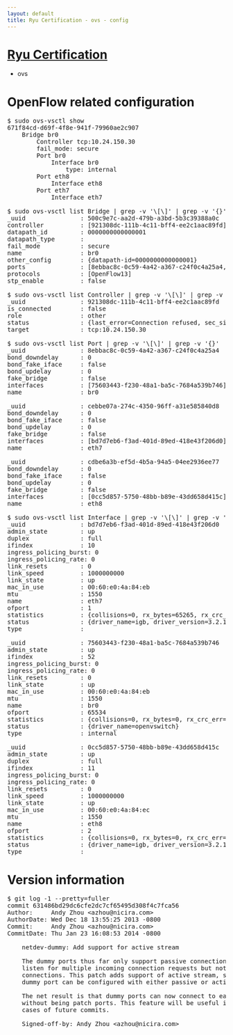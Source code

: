 ```yaml
---
layout: default
title: Ryu Certification - ovs - config
---
```

# [Ryu Certification](http://osrg.github.io/ryu/certification.html)
* ovs 

# OpenFlow related configuration
<pre>
$ sudo ovs-vsctl show
671f84cd-d69f-4f8e-941f-79960ae2c907
    Bridge br0
        Controller tcp:10.24.150.30
        fail_mode: secure
        Port br0
            Interface br0
                type: internal
        Port eth8
            Interface eth8
        Port eth7
            Interface eth7

$ sudo ovs-vsctl list Bridge | grep -v '\[\]' | grep -v '{}'
_uuid               : 500c9e7c-aa2d-479b-a3bd-5b3c39388a0c
controller          : [921308dc-111b-4c11-bff4-ee2c1aac89fd]
datapath_id         : 0000000000000001
datapath_type       : 
fail_mode           : secure
name                : br0
other_config        : {datapath-id=0000000000000001}
ports               : [8ebbac8c-0c59-4a42-a367-c24f0c4a25a4, cdbe6a3b-ef5d-4b5a-94a5-04ee2936ee77, cebbe07a-274c-4350-96ff-a31e585840d8]
protocols           : [OpenFlow13]
stp_enable          : false

$ sudo ovs-vsctl list Controller | grep -v '\[\]' | grep -v '{}'
_uuid               : 921308dc-111b-4c11-bff4-ee2c1aac89fd
is_connected        : false
role                : other
status              : {last_error=Connection refused, sec_since_connect=356, sec_since_disconnect=0, state=BACKOFF}
target              : tcp:10.24.150.30

$ sudo ovs-vsctl list Port | grep -v '\[\]' | grep -v '{}'
_uuid               : 8ebbac8c-0c59-4a42-a367-c24f0c4a25a4
bond_downdelay      : 0
bond_fake_iface     : false
bond_updelay        : 0
fake_bridge         : false
interfaces          : [75603443-f230-48a1-ba5c-7684a539b746]
name                : br0

_uuid               : cebbe07a-274c-4350-96ff-a31e585840d8
bond_downdelay      : 0
bond_fake_iface     : false
bond_updelay        : 0
fake_bridge         : false
interfaces          : [bd7d7eb6-f3ad-401d-89ed-418e43f206d0]
name                : eth7

_uuid               : cdbe6a3b-ef5d-4b5a-94a5-04ee2936ee77
bond_downdelay      : 0
bond_fake_iface     : false
bond_updelay        : 0
fake_bridge         : false
interfaces          : [0cc5d857-5750-48bb-b89e-43dd658d415c]
name                : eth8

$ sudo ovs-vsctl list Interface | grep -v '\[\]' | grep -v '{}'
_uuid               : bd7d7eb6-f3ad-401d-89ed-418e43f206d0
admin_state         : up
duplex              : full
ifindex             : 10
ingress_policing_burst: 0
ingress_policing_rate: 0
link_resets         : 0
link_speed          : 1000000000
link_state          : up
mac_in_use          : 00:60:e0:4a:84:eb
mtu                 : 1550
name                : eth7
ofport              : 1
statistics          : {collisions=0, rx_bytes=65265, rx_crc_err=0, rx_dropped=0, rx_errors=0, rx_frame_err=0, rx_over_err=0, rx_packets=660, tx_bytes=0, tx_dropped=0, tx_errors=0, tx_packets=0}
status              : {driver_name=igb, driver_version=3.2.10-k, firmware_version=3.10-0}
type                : 

_uuid               : 75603443-f230-48a1-ba5c-7684a539b746
admin_state         : up
ifindex             : 52
ingress_policing_burst: 0
ingress_policing_rate: 0
link_resets         : 0
link_state          : up
mac_in_use          : 00:60:e0:4a:84:eb
mtu                 : 1550
name                : br0
ofport              : 65534
statistics          : {collisions=0, rx_bytes=0, rx_crc_err=0, rx_dropped=0, rx_errors=0, rx_frame_err=0, rx_over_err=0, rx_packets=0, tx_bytes=0, tx_dropped=0, tx_errors=0, tx_packets=0}
status              : {driver_name=openvswitch}
type                : internal

_uuid               : 0cc5d857-5750-48bb-b89e-43dd658d415c
admin_state         : up
duplex              : full
ifindex             : 11
ingress_policing_burst: 0
ingress_policing_rate: 0
link_resets         : 0
link_speed          : 1000000000
link_state          : up
mac_in_use          : 00:60:e0:4a:84:ec
mtu                 : 1550
name                : eth8
ofport              : 2
statistics          : {collisions=0, rx_bytes=0, rx_crc_err=0, rx_dropped=0, rx_errors=0, rx_frame_err=0, rx_over_err=0, rx_packets=0, tx_bytes=20536, tx_dropped=0, tx_errors=0, tx_packets=220}
status              : {driver_name=igb, driver_version=3.2.10-k, firmware_version=3.10-0}
type                : 
</pre>

# Version information
<pre>
$ git log -1 --pretty=fuller
commit 631486bd29dc6cfe2dc7cf65495d308f4c7fca56
Author:     Andy Zhou &lt;azhou@nicira.com&gt;
AuthorDate: Wed Dec 18 13:55:25 2013 -0800
Commit:     Andy Zhou &lt;azhou@nicira.com&gt;
CommitDate: Thu Jan 23 16:08:53 2014 -0800

    netdev-dummy: Add support for active stream
    
    The dummy ports thus far only support passive connections. It can
    listen for multiple incoming connection requests but not make active
    connections. This patch adds support of active stream, so that a
    dummy port can be configured with either passive or active connections.
    
    The net result is that dummy ports can now connect to each other,
    without being patch ports. This feature will be useful in adding test
    cases of future commits.
    
    Signed-off-by: Andy Zhou &lt;azhou@nicira.com&gt;
</pre>
